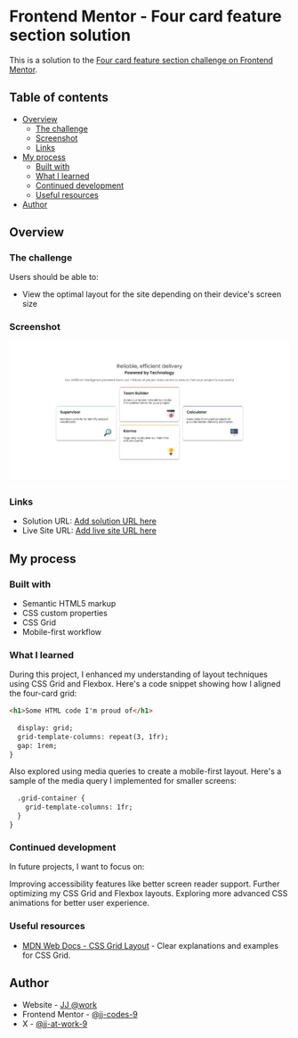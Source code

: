 # Frontend Mentor - Four card feature section solution

This is a solution to the [Four card feature section challenge on Frontend Mentor](https://www.frontendmentor.io/challenges/four-card-feature-section-weK1eFYK). 

## Table of contents

- [Overview](#overview)
  - [The challenge](#the-challenge)
  - [Screenshot](#screenshot)
  - [Links](#links)
- [My process](#my-process)
  - [Built with](#built-with)
  - [What I learned](#what-i-learned)
  - [Continued development](#continued-development)
  - [Useful resources](#useful-resources)
- [Author](#author)

## Overview

### The challenge

Users should be able to:

- View the optimal layout for the site depending on their device's screen size

### Screenshot

![](./design/Desktop%20view%20screenshot-jj-codes-9.png)

### Links

- Solution URL: [Add solution URL here](https://www.frontendmentor.io/solutions/four-card-feature-section---using-css-grid-gD4U4tCtzi)
- Live Site URL: [Add live site URL here](https://jj-codes-9.github.io/four-card-feature-section-master/)

## My process

### Built with

- Semantic HTML5 markup
- CSS custom properties
- CSS Grid
- Mobile-first workflow


### What I learned

During this project, I enhanced my understanding of layout techniques using CSS Grid and Flexbox. Here's a code snippet showing how I aligned the four-card grid:


```html
<h1>Some HTML code I'm proud of</h1>
```
```.grid-container {
  display: grid;
  grid-template-columns: repeat(3, 1fr);
  gap: 1rem;
}

```

 Also explored using media queries to create a mobile-first layout. Here's a sample of the media query I implemented for smaller screens:

```@media (max-width: 768px) {
  .grid-container {
    grid-template-columns: 1fr;
  }
}

```

### Continued development

In future projects, I want to focus on:

Improving accessibility features like better screen reader support.
Further optimizing my CSS Grid and Flexbox layouts.
Exploring more advanced CSS animations for better user experience.


### Useful resources

- [MDN Web Docs - CSS Grid Layout](https://developer.mozilla.org/en-US/docs/Web/CSS/CSS_grid_layout) - Clear explanations and examples for CSS Grid.


## Author

- Website - [JJ @work](https://www.jjatwork.com)
- Frontend Mentor - [@jj-codes-9](https://www.frontendmentor.io/profile/JJ-codes-9)
- X - [@jj-at-work-9](https://x.com/jj_at_work_9)


